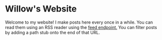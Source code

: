 # Willow's Website

Welcome to my website! I make posts here every once in a while. You can read them using an RSS reader using the [feed endpoint.](/feed.ts) You can filter posts by adding a path stub onto the end of that URL.